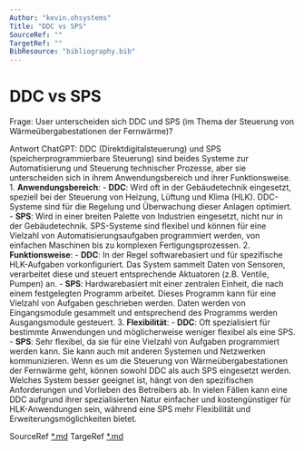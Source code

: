 ```yaml
---
Author: "kevin.ohsystems"
Title: "DDC vs SPS"
SourceRef: "" 
TargetRef: ""
BibResource: "bibliography.bib"
---
```


# DDC vs SPS 

Frage: User unterscheiden sich DDC und SPS (im Thema der Steuerung von Wärmeübergabestationen der Fernwärme)?

Antwort ChatGPT: DDC (Direktdigitalsteuerung) und SPS (speicherprogrammierbare Steuerung) sind beides Systeme zur Automatisierung und Steuerung technischer Prozesse, aber sie unterscheiden sich in ihrem Anwendungsbereich und ihrer Funktionsweise. 1. **Anwendungsbereich**:     - **DDC**: Wird oft in der Gebäudetechnik eingesetzt, speziell bei der Steuerung von Heizung, Lüftung und Klima (HLK). DDC-Systeme sind für die Regelung und Überwachung dieser Anlagen optimiert.     - **SPS**: Wird in einer breiten Palette von Industrien eingesetzt, nicht nur in der Gebäudetechnik. SPS-Systeme sind flexibel und können für eine Vielzahl von Automatisierungsaufgaben programmiert werden, von einfachen Maschinen bis zu komplexen Fertigungsprozessen. 2. **Funktionsweise**:     - **DDC**: In der Regel softwarebasiert und für spezifische HLK-Aufgaben vorkonfiguriert. Das System sammelt Daten von Sensoren, verarbeitet diese und steuert entsprechende Aktuatoren (z.B. Ventile, Pumpen) an.     - **SPS**: Hardwarebasiert mit einer zentralen Einheit, die nach einem festgelegten Programm arbeitet. Dieses Programm kann für eine Vielzahl von Aufgaben geschrieben werden. Daten werden von Eingangsmodule gesammelt und entsprechend des Programms werden Ausgangsmodule gesteuert. 3. **Flexibilität**:     - **DDC**: Oft spezialisiert für bestimmte Anwendungen und möglicherweise weniger flexibel als eine SPS.     - **SPS**: Sehr flexibel, da sie für eine Vielzahl von Aufgaben programmiert werden kann. Sie kann auch mit anderen Systemen und Netzwerken kommunizieren. Wenn es um die Steuerung von Wärmeübergabestationen der Fernwärme geht, können sowohl DDC als auch SPS eingesetzt werden. Welches System besser geeignet ist, hängt von den spezifischen Anforderungen und Vorlieben des Betreibers ab. In vielen Fällen kann eine DDC aufgrund ihrer spezialisierten Natur einfacher und kostengünstiger für HLK-Anwendungen sein, während eine SPS mehr Flexibilität und Erweiterungsmöglichkeiten bietet.

SourceRef [*.md](*.md)
TargeRef [*.md](*.md)
